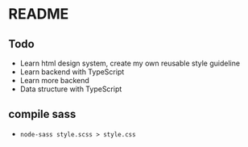 # README

## Todo

- Learn html design system, create my own reusable style guideline
- Learn backend with TypeScript
- Learn more backend
- Data structure with TypeScript

## compile sass

- `node-sass style.scss > style.css`
